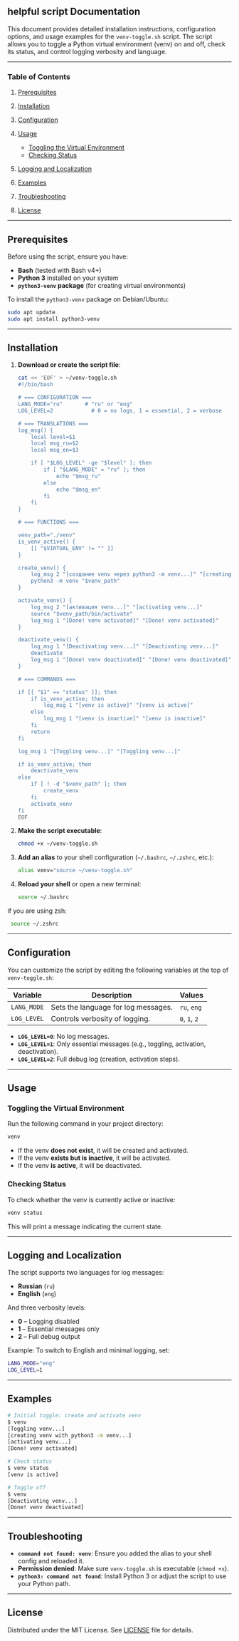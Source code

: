 ## helpful script Documentation

This document provides detailed installation instructions, configuration options, and usage examples for the `venv-toggle.sh` script. The script allows you to toggle a Python virtual environment (venv) on and off, check its status, and control logging verbosity and language.

---

### Table of Contents

1. [Prerequisites](#prerequisites)
2. [Installation](#installation)
3. [Configuration](#configuration)
4. [Usage](#usage)

   * [Toggling the Virtual Environment](#toggling-the-virtual-environment)
   * [Checking Status](#checking-status)
5. [Logging and Localization](#logging-and-localization)
6. [Examples](#examples)
7. [Troubleshooting](#troubleshooting)
8. [License](#license)

---

## Prerequisites

Before using the script, ensure you have:

* **Bash** (tested with Bash v4+)
* **Python 3** installed on your system
* **`python3-venv` package** (for creating virtual environments)

To install the `python3-venv` package on Debian/Ubuntu:

```bash
sudo apt update
sudo apt install python3-venv
```

---

## Installation

1. **Download or create the script file**:

   ```bash
   cat << 'EOF' > ~/venv-toggle.sh
   #!/bin/bash

   # === CONFIGURATION ===
   LANG_MODE="ru"       # "ru" or "eng"
   LOG_LEVEL=2            # 0 = no logs, 1 = essential, 2 = verbose

   # === TRANSLATIONS ===
   log_msg() {
       local level=$1
       local msg_ru=$2
       local msg_en=$3

       if [ "$LOG_LEVEL" -ge "$level" ]; then
           if [ "$LANG_MODE" = "ru" ]; then
               echo "$msg_ru"
           else
               echo "$msg_en"
           fi
       fi
   }

   # === FUNCTIONS ===

   venv_path="./venv"
   is_venv_active() {
       [[ "$VIRTUAL_ENV" != "" ]]
   }

   create_venv() {
       log_msg 2 "[создание venv через python3 -m venv...]" "[creating venv with python3 -m venv...]"
       python3 -m venv "$venv_path"
   }

   activate_venv() {
       log_msg 2 "[активация venv...]" "[activating venv...]"
       source "$venv_path/bin/activate"
       log_msg 1 "[Done! venv activated]" "[Done! venv activated]"
   }

   deactivate_venv() {
       log_msg 1 "[Deactivating venv...]" "[Deactivating venv...]"
       deactivate
       log_msg 1 "[Done! venv deactivated]" "[Done! venv deactivated]"
   }

   # === COMMANDS ===

   if [[ "$1" == "status" ]]; then
       if is_venv_active; then
           log_msg 1 "[venv is active]" "[venv is active]"
       else
           log_msg 1 "[venv is inactive]" "[venv is inactive]"
       fi
       return
   fi

   log_msg 1 "[Toggling venv...]" "[Toggling venv...]"

   if is_venv_active; then
       deactivate_venv
   else
       if [ ! -d "$venv_path" ]; then
           create_venv
       fi
       activate_venv
   fi
   EOF
   ```

2. **Make the script executable**:

   ```bash
   chmod +x ~/venv-toggle.sh
   ```

3. **Add an alias** to your shell configuration (`~/.bashrc`, `~/.zshrc`, etc.):

   ```bash
   alias venv="source ~/venv-toggle.sh"
   ```

4. **Reload your shell** or open a new terminal:

   ```bash
   source ~/.bashrc  
   ```

  if you are using zsh:
  ```bash
   source ~/.zshrc  
   ```


---

## Configuration

You can customize the script by editing the following variables at the top of `venv-toggle.sh`:

| Variable    | Description                         | Values        |
| ----------- | ----------------------------------- | ------------- |
| `LANG_MODE` | Sets the language for log messages. | `ru`, `eng`   |
| `LOG_LEVEL` | Controls verbosity of logging.      | `0`, `1`, `2` |

* **`LOG_LEVEL=0`**: No log messages.
* **`LOG_LEVEL=1`**: Only essential messages (e.g., toggling, activation, deactivation).
* **`LOG_LEVEL=2`**: Full debug log (creation, activation steps).

---

## Usage

### Toggling the Virtual Environment

Run the following command in your project directory:

```bash
venv
```

* If the venv **does not exist**, it will be created and activated.
* If the venv **exists but is inactive**, it will be activated.
* If the venv **is active**, it will be deactivated.

### Checking Status

To check whether the venv is currently active or inactive:

```bash
venv status
```

This will print a message indicating the current state.

---

## Logging and Localization

The script supports two languages for log messages:

* **Russian** (`ru`)
* **English** (`eng`)

And three verbosity levels:

* **0** – Logging disabled
* **1** – Essential messages only
* **2** – Full debug output

Example: To switch to English and minimal logging, set:

```bash
LANG_MODE="eng"
LOG_LEVEL=1
```

---

## Examples

```bash
# Initial toggle: create and activate venv
$ venv
[Toggling venv...]
[creating venv with python3 -m venv...]
[activating venv...]
[Done! venv activated]

# Check status
$ venv status
[venv is active]

# Toggle off
$ venv
[Deactivating venv...]
[Done! venv deactivated]
```

---

## Troubleshooting

* **`command not found: venv`**: Ensure you added the alias to your shell config and reloaded it.
* **Permission denied**: Make sure `venv-toggle.sh` is executable (`chmod +x`).
* **`python3: command not found`**: Install Python 3 or adjust the script to use your Python path.

---

## License

Distributed under the MIT License. See [LICENSE](LICENSE) file for details.

